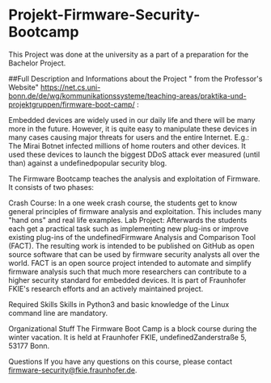 # Projekt-Firmware-Security-Bootcamp

This Project was done at the university as a part of a preparation for the Bachelor Project.

##Full Description and Informations about the Project " from the Professor's Website" https://net.cs.uni-bonn.de/de/wg/kommunikationssysteme/teaching-areas/praktika-und-projektgruppen/firmware-boot-camp/ :


Embedded devices are widely used in our daily life and there will be many more in the future. However, it is quite easy to manipulate these devices in many cases causing major threats for users and the entire Internet. E.g.: The Mirai Botnet infected millions of home routers and other devices. It used these devices to launch the biggest DDoS attack ever measured (until than) against a undefinedpopular security blog.

The Firmware Bootcamp teaches the analysis and exploitation of Firmware. It consists of two phases:

Crash Course: In a one week crash course, the students get to know general principles of firmware analysis and exploitation. This includes many "hand ons" and real life examples.
Lab Project: Afterwards the students each get a practical task such as implementing new plug-ins or improve existing plug-ins of the undefinedFirmware Analysis and Comparison Tool (FACT). The resulting work is intended to be published on GitHub as open source software that can be used by firmware security analysts all over the world.
FACT is an open source project intended to automate and simplify firmware analysis such that much more researchers can contribute to a higher security standard for embedded devices. It is part of Fraunhofer FKIE's research efforts and an actively maintained project.

Required Skills
Skills in Python3 and basic knowledge of the Linux command line are mandatory.

Organizational Stuff
The Firmware Boot Camp is a block course during the winter vacation. It is held at Fraunhofer FKIE, undefinedZanderstraße 5, 53177 Bonn.

Questions
If you have any questions on this course, please contact firmware-security@fkie.fraunhofer.de.
